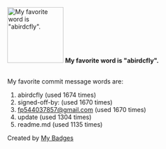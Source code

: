 <img src="https://my-badges.github.io/my-badges/favorite-word.png" alt="My favorite word is &quot;abirdcfly&quot;." title="My favorite word is &quot;abirdcfly&quot;." width="128">
<strong>My favorite word is &quot;abirdcfly&quot;.</strong>
<br><br>

My favorite commit message words are:

1. abirdcfly (used 1674 times)
2. signed-off-by: (used 1670 times)
3. <fp544037857@gmail.com> (used 1670 times)
4. update (used 1304 times)
5. readme.md (used 1135 times)


Created by <a href="https://github.com/my-badges/my-badges">My Badges</a>
